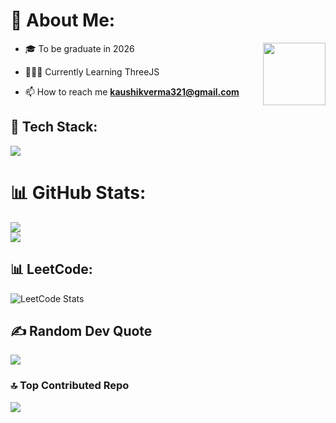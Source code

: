 # 💫 About Me:
  <img align="right" src="https://i.imgur.com/iXuL1HG.png" style="height: 100px; float:right">

- 🎓 To be graduate in 2026
  
- 👨🏻‍💻 Currently Learning ThreeJS

- 📫 How to reach me **kaushikverma321@gmail.com**

## 🚀 Tech Stack:
<div>
<img src="https://skillicons.dev/icons?i=bootstrap,docker,c,cpp,css,docker,express,github,git,html,js,java,mongodb,nextjs,nodejs,npm,postman,py,react,tailwind" />
</div>


# 📊 GitHub Stats:

![](https://github-readme-streak-stats.herokuapp.com/?user=kaushik-2318&theme=dark&hide_border=false)<br/>
![](https://github-readme-stats.vercel.app/api/top-langs/?username=kaushik-2318&theme=dark&hide_border=false&include_all_commits=true&count_private=true&layout=compact)<br/>

## 📊 LeetCode:

![LeetCode Stats](https://leetcode.card.workers.dev/Kaushik_2318?theme=dark&font=baloo&extension=null)

## ✍️ Random Dev Quote

![](https://quotes-github-readme.vercel.app/api?type=horizontal&theme=radical)

### 🔝 Top Contributed Repo

![](https://github-contributor-stats.vercel.app/api?username=kaushik-2318&limit=5&theme=dark&combine_all_yearly_contributions=true)

